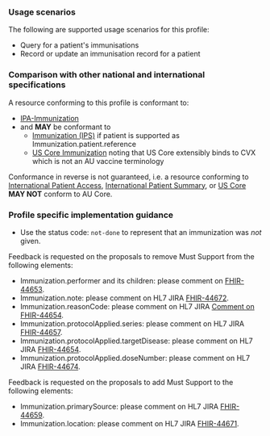 ### Usage scenarios

The following are supported usage scenarios for this profile:

- Query for a patient's immunisations
- Record or update an immunisation record for a patient

### Comparison with other national and international specifications

A resource conforming to this profile is conformant to:
- [IPA-Immunization](http://hl7.org/fhir/uv/ipa/StructureDefinition/ipa-immunization)
- and **MAY** be conformant to
  - [Immunization (IPS)](https://hl7.org/fhir/uv/ips/STU1.1/StructureDefinition-Immunization-uv-ips.html) if patient is supported as Immunization.patient.reference
  - [US Core Immunization](http://hl7.org/fhir/us/core/STU6.1/StructureDefinition-us-core-immunization.html) noting that US Core extensibly binds to CVX which is not an AU vaccine terminology

Conformance in reverse is not guaranteed, i.e. a resource conforming to [International Patient Access](https://build.fhir.org/ig/HL7/fhir-ipa), [International Patient Summary](http://build.fhir.org/ig/HL7/fhir-ips), or [US Core](http://hl7.org/fhir/us/core) **MAY NOT** conform to AU Core.

### Profile specific implementation guidance
- Use the status code: `not-done` to represent that an immunization was *not* given.

<div class="request-for-feedback">
    <p>Feedback is requested on the proposals to remove Must Support from the following elements:
    <ul>
        <li>Immunization.performer and its children: please comment on <a href="https://jira.hl7.org/browse/FHIR-44653">FHIR-44653</a>.</li>
        <li>Immunization.note: please comment on HL7 JIRA <a href="https://jira.hl7.org/browse/FHIR-44672">FHIR-44672</a>.</li>
        <li>Immunization.reasonCode: please comment on HL7 JIRA <a href="https://jira.hl7.org/browse/FHIR-44654">Comment on FHIR-44654</a>.</li>
        <li>Immunization.protocolApplied.series: please comment on HL7 JIRA <a href="https://jira.hl7.org/browse/FHIR-44657">FHIR-44657</a>.</li>
        <li>Immunization.protocolApplied.targetDisease: please comment on HL7 JIRA <a href="https://jira.hl7.org/browse/FHIR-44654">FHIR-44654</a>.</li>
        <li>Immunization.protocolApplied.doseNumber: please comment on HL7 JIRA <a href="https://jira.hl7.org/browse/FHIR-44674">FHIR-44674</a>.</li>
    </ul>
    </p>
</div>

<div class="request-for-feedback">
    <p>Feedback is requested on the proposals to add Must Support to the following elements:
    <ul>
        <li>Immunization.primarySource: please comment on HL7 JIRA <a href="https://jira.hl7.org/browse/FHIR-44659">FHIR-44659</a>.</li>
        <li>Immunization.location: please comment on HL7 JIRA <a href="https://jira.hl7.org/browse/FHIR-44671">FHIR-44671</a>.</li>
    </ul>
    </p>
</div> 
